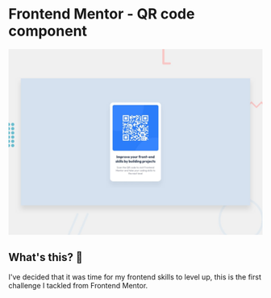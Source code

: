 # Frontend Mentor - QR code component

![Design preview for the QR code component coding challenge](./preview.jpg)

## What's this? 👋

I've decided that it was time for my frontend skills to level up, this is the first challenge I tackled from Frontend Mentor.
